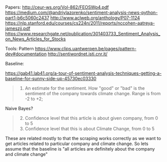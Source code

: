 Papers:
http://ceur-ws.org/Vol-862/FEOSWp4.pdf
https://medium.com/@andriylazorenko/sentiment-analysis-news-python-part1-b6c5060c2437
http://www.aclweb.org/anthology/P07-1124
https://nlp.stanford.edu/courses/cs224n/2011/reports/nccohen-aatreya-jameszjj.pdf
https://www.researchgate.net/publication/301403733_Sentiment_Analysis_on_News_Articles_for_Stocks

Tools:
Pattern https://www.clips.uantwerpen.be/pages/pattern-dev#documentation
http://sentiwordnet.isti.cnr.it/

Baseline:

https://gab41.lab41.org/a-tour-of-sentiment-analysis-techniques-getting-a-baseline-for-sunny-side-up-45730ec03330
> 1. An estimate for the sentiment. How "good" or "bad" is the sentiment of the company towards climate change. 
Range is from -2 to +2;

Naive Bayes?

> 2. Confidence level that this article is about given company, from 0 to 5
> 3. Confidence level that this is about Climate Change, from 0 to 5

These are related mostly to that the scraping works correctly as we want to get articles related to particular company and climate change.
So lets assume that the baseline is "all articles are definitely about the company and climate change"